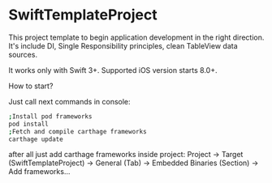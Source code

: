 # SwiftTemplateProject
This project template to begin application development in the right direction. It's include DI, Single Responsibility principles, clean TableView data sources.

It works only with Swift 3+. Supported iOS version starts 8.0+.

How to start?

Just call next commands in console:
```bash
;Install pod frameworks
pod install
;Fetch and compile carthage frameworks
carthage update
```

after all just add carthage frameworks inside project:
Project -> Target (SwiftTemplateProject) -> General (Tab) -> Embedded Binaries (Section) -> Add frameworks...